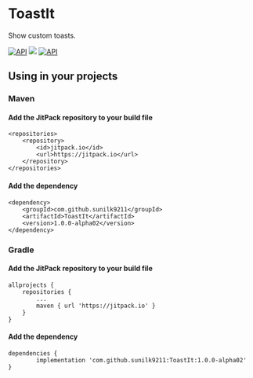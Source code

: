 # ToastIt

Show custom toasts.

[![API](https://img.shields.io/badge/API-23%2B-brightgreen.svg?style=flat)](https://android-arsenal.com/api?level=23) [![](https://jitpack.io/v/sunilk9211/ToastLibrary.svg)](https://jitpack.io/#sunilk9211/ToastLibrary) [![API](https://img.shields.io/badge/License-GPL%203.0-red.svg?style=flat)](https://github.com/sunilk9211/ToastIt/blob/master/LICENSE)


## Using in your projects

### Maven

#### Add the JitPack repository to your build file

	<repositories>
		<repository>
		    <id>jitpack.io</id>
		    <url>https://jitpack.io</url>
		</repository>
	</repositories>
  
####  Add the dependency

	<dependency>
	    <groupId>com.github.sunilk9211</groupId>
	    <artifactId>ToastIt</artifactId>
	    <version>1.0.0-alpha02</version>
	</dependency>
  
  
### Gradle

#### Add the JitPack repository to your build file

	allprojects {
		repositories {
			...
			maven { url 'https://jitpack.io' }
		}
	}
  
#### Add the dependency

	dependencies {
	        implementation 'com.github.sunilk9211:ToastIt:1.0.0-alpha02'
	}
  
  

